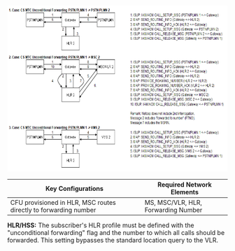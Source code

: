 <img src="images/CS_Mobile_Terminating_Call_with_Unconditional_Forwarding.png" style="width:6.525in;height:3.95833in"
alt="A diagram of a machine AI-generated content may be incorrect." />

| **Key Configurations** | **Required Network Elements** |
|----|----|
| CFU provisioned in HLR, MSC routes directly to forwarding number | MS, MSC/VLR, HLR, Forwarding Number |

**HLR/HSS:** The subscriber's HLR profile must be defined with the
"unconditional forwarding" flag and the number to which all calls should
be forwarded. This setting bypasses the standard location query to the
VLR.
